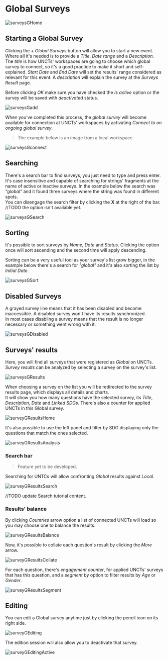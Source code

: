 # Global Surveys

![surveysGHome](../../_images/surveysGHome.png)

## Starting a Global Survey

Clicking the *+ Global Surveys* button will allow you to start a new event. Where all it's needed is to provide a *Title*, *Date range* and a *Description*.  
The *title* is how UNCTs' workspaces are going to choose which global survey to connect, so it's a good practice to make it short and self-explained. *Start Date* and *End Date* will set the results' range considered as relevant for this event. A *description* will explain the survey at the *Surveys Result* page.

Before clicking *OK* make sure you have checked the *Is active* option or the survey will be saved with *deactivated* status.

![surveysGadd](../../_images/surveysGadd.png)

When you've completed this process, the *global survey* will become available for connection at UNCTs' workspaces by activating *Connect to on ongoing global survey*.

> The example below is an image from a local workspace.

![surveysGconnect](../../_images/surveysGconnect.png)

## Searching

There's a search bar to find surveys, you just need to type and press enter. It's case insensitive and capable of searching for strings' fragments at the name of active or inactive surveys.
In the example below the search was *"global"* and it found three surveys where the string was found in different spots.  
You can disengage the search filter by clicking the **X** at the right of the bar. //TODO the option isn't available yet.

![surveysGSearch](../../_images/surveysGSearch.png)

## Sorting

It's possible to sort surveys by *Name*, *Date* and *Status*. Clicking the option once will sort ascending and the second time will apply descending.  

Sorting can be a very useful tool as your survey's list grow bigger, in the example below there's a search for *"global"* and it's also sorting the list by *Initial Date*.

![surveysGSort](../../_images/surveysGSort.png)

## Disabled Surveys

A grayed survey line means that it has been disabled and become inaccessible. A disabled survey won't have its results synchronized.  
In most cases disabling a survey means that the result is no longer necessary or something went wrong with it.

![surveysGDisabled](../../_images/surveysGDisabledSurvey.png)

## Surveys' results

Here, you will find all surveys that were registered as *Global* on UNCTs. *Survey results* can be analyzed by selecting a survey on the survey's list.

![surveysGResults](../../_images/surveysGResults.png)

When choosing a survey on the list you will be redirected to the survey results page, which displays all details and charts.  
It will show you how many questions have the selected survey, its *Title*, *Description*, *Date* and *Linked SDGs*. There's also a counter for applied UNCTs in this Global survey.

![surveyGResultsHome](../../_images/surveyGResultsHome.png)

It's also possible to use the left panel and filter by SDG displaying only the questions that match the ones selected.

![surveyGResultsAnalysis](../../_images/surveyGResultsAnalysis.png)

### Search bar

> Feature yet to be developed.

Searching for UNTCs will allow confronting *Global* results against *Local*.

![surveyGResultsSearch](../../_images/surveyGResultsSearch.png)

//TODO update Search tutorial content.

### Results' balance

By clicking *Countries* arrow option a list of connected UNCTs will load so you may choose one to balance the results.

![surveyGResultsBalance](../../_images/surveyGResultsBalance.png)

Now, it's possible to collate each question's result by clicking the *More* arrow.

![surveyGResultsCollate](../../_images/surveyGResultsCollate.png)

For each question, there's *engagement counter*, for applied UNCTs' surveys that has this question, and a *segment by* option to filter results by *Age* or *Gender*.

![surveyGResultsSegment](../../_images/surveyGResultsSegment.png)

## Editing

You can edit a Global survey anytime just by clicking the pencil icon on its right side.

![surveyGEditing](../../_images/surveyGEditing.png)

The edition session will also allow you to deactivate that survey.

![surveyGEditingActive](../../_images/surveyGEditingActive.png)
